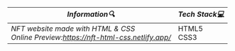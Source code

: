 | **_Information:mag:_**                                                                                                                                                                                                                                                                                   | **_Tech Stack:computer:_**                                                                                                                                                                                                                                                                                                         |
|-----------------------------------------------------------------------------------------------------------------------------------------------------------------------------------------------------------------------------------------------------------------------------------------------------|--------------------------------------------------------------------------------------------------------------------------------------------------------------------------------------------------------------------------------------------------------------------------------------------------------------------------------|
| _NFT website made with HTML & CSS <br> Online Preview:https://nft-html-css.netlify.app/_ |HTML5 <br> CSS3|



</div>
